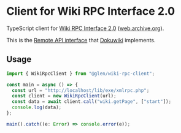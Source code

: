 # Client for Wiki RPC Interface 2.0

TypeScript client for [Wiki RPC Interface 2.0][1] ([web.archive.org][2]).

This is the [Remote API interface][3] that [Dokuwiki][4] implements.

[1]: http://www.jspwiki.org/wiki/WikiRPCInterface2
[2]: https://web.archive.org/web/20130526043929/http://www.jspwiki.org/wiki/WikiRPCInterface2
[3]: https://www.dokuwiki.org/xmlrpc
[4]: https://www.dokuwiki.org

## Usage

```ts
import { WikiRpcClient } from "@glen/wiki-rpc-client";

const main = async () => {
  const url = "http://localhost/lib/exe/xmlrpc.php";
  const client = new WikiRpcClient(url);
  const data = await client.call("wiki.getPage", ["start"]);
  console.log(data);
};

main().catch((e: Error) => console.error(e));
```
